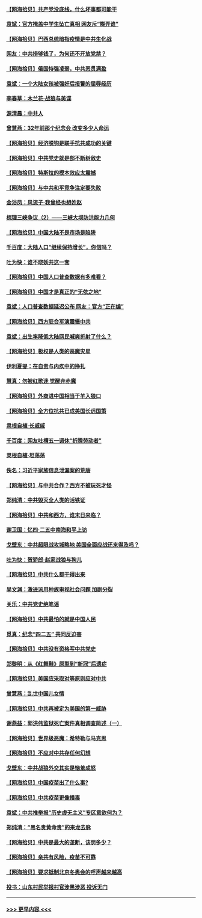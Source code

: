 #### [【网海拾贝】共产党没底线，什么坏事都可能干](../pages/nsc993/n12942090.md?t=05131451) 
#### [袁斌：官方掩盖中学生坠亡真相 网友斥“糊弄谁”](../pages/nsc993/n12942029.md?t=05131451) 
#### [【网海拾贝】巴西总统暗指疫情是中共生化战](../pages/nsc993/n12938999.md?t=05131451) 
#### [网友：中共捞够钱了，为何还不开放党禁？](../pages/nsc993/n12938952.md?t=05131451) 
#### [【网海拾贝】俄国恃强凌弱，中共恶贯满盈](../pages/nsc993/n12936626.md?t=05131451) 
#### [袁斌：一个大陆女孩被强奸后报警的屈辱经历](../pages/nsc993/n12936547.md?t=05131451) 
#### [李春草：木兰花·战狼与美谍](../pages/nsc993/n12935995.md?t=05131451) 
#### [源清晨：中共人](../pages/nsc993/n12935589.md?t=05131451) 
#### [曾慧燕：32年前那个纪念会 改变多少人命运](../pages/nsc993/n12934233.md?t=05131451) 
#### [【网海拾贝】经济脱钩是联手抗共成功的关键](../pages/nsc993/n12934176.md?t=05131451) 
#### [【网海拾贝】中共党史就是部不断树敌史](../pages/nsc993/n12932844.md?t=05131451) 
#### [【网海拾贝】特斯拉的模本效应太震撼](../pages/nsc993/n12925626.md?t=05131451) 
#### [【网海拾贝】与中共和平竞争注定要失败](../pages/nsc993/n12923326.md?t=05131451) 
#### [金浴凤：风流子‧我曾经也想姓赵](../pages/nsc993/n12920911.md?t=05131451) 
#### [梳理三峡争议（2）——三峡大坝防洪能力几何](../pages/nsc993/n12920173.md?t=05131451) 
#### [【网海拾贝】中国大陆不是市场是陷阱](../pages/nsc993/n12920143.md?t=05131451) 
#### [千百度：大陆人口“继续保持增长”，你信吗？](../pages/nsc993/n12918946.md?t=05131451) 
#### [吐为快：谁不晓妖共这一套](../pages/nsc993/n12918941.md?t=05131451) 
#### [【网海拾贝】中国人口普查数据有多难看？](../pages/nsc993/n12917822.md?t=05131451) 
#### [【网海拾贝】中国才是真正的“无依之地”](../pages/nsc993/n12915845.md?t=05131451) 
#### [袁斌：人口普查数据延迟公布 网友：官方“正在编”](../pages/nsc993/n12915748.md?t=05131451) 
#### [【网海拾贝】西方联合军演震慑中共](../pages/nsc993/n12913466.md?t=05131451) 
#### [袁斌：出生率降低大陆网民喊爽折射了什么？](../pages/nsc993/n12913365.md?t=05131451) 
#### [【网海拾贝】极权是人类的恶魔灾星](../pages/nsc993/n12910697.md?t=05131451) 
#### [伊利夏提：在自责与内疚中的挣扎](../pages/nsc993/n12910493.md?t=05131451) 
#### [慧真：勿被红歌迷 觉醒弃赤魔](../pages/nsc993/n12910485.md?t=05131451) 
#### [【网海拾贝】外商进中国相当于羊入狼口](../pages/nsc993/n12908274.md?t=05131451) 
#### [【网海拾贝】全方位抗共已成美国长远国策](../pages/nsc993/n12906878.md?t=05131451) 
#### [灵根自植‧长戚戚](../pages/nsc993/n12905585.md?t=05131451) 
#### [千百度：网友吐槽五一调休“折腾劳动者”](../pages/nsc993/n12905934.md?t=05131451) 
#### [灵根自植‧坦荡荡](../pages/nsc993/n12905562.md?t=05131451) 
#### [佚名：习近平家族信息泄漏案的荒唐](../pages/nsc993/n12904705.md?t=05131451) 
#### [【网海拾贝】与中共合作？西方不被玩死才怪](../pages/nsc993/n12903873.md?t=05131451) 
#### [郑纯清：中共毁灭全人类的活铁证](../pages/nsc993/n12903785.md?t=05131451) 
#### [【网海拾贝】中共和西方，谁末日来临？](../pages/nsc993/n12903482.md?t=05131451) 
#### [谢卫国：忆四‧二五中南海和平上访](../pages/nsc993/n12902192.md?t=05131451) 
#### [戈壁东：中共超限战攻城略地 美国全面应战还来得及吗？](../pages/nsc993/n12902297.md?t=05131451) 
#### [吐为快：贺骄郎‧赵家战狼与狗儿](../pages/nsc993/n12902280.md?t=05131451) 
#### [【网海拾贝】中共什么都干得出来](../pages/nsc993/n12897500.md?t=05131451) 
#### [吴文渊：激进派用种族审视社会问题 加剧分裂](../pages/nsc993/n12893881.md?t=05131451) 
#### [关乐：中共党史绝笔谣](../pages/nsc993/n12897270.md?t=05131451) 
#### [【网海拾贝】中共最怕的就是中国人民](../pages/nsc993/n12894705.md?t=05131451) 
#### [觅真：纪念“四二五” 共同反迫害](../pages/nsc993/n12894553.md?t=05131451) 
#### [【网海拾贝】中共没有资格写中共党史](../pages/nsc993/n12892231.md?t=05131451) 
#### [郑黎明：从《红舞鞋》原型到“新冠”后遗症](../pages/nsc993/n12890469.md?t=05131451) 
#### [【网海拾贝】美国应采取对等原则应对中共](../pages/nsc993/n12889176.md?t=05131451) 
#### [曾慧燕：乱世中国儿女情](../pages/nsc993/n12887931.md?t=05131451) 
#### [【网海拾贝】中共再被定为美国的第一威胁](../pages/nsc993/n12887580.md?t=05131451) 
#### [谢燕益：郭洪伟监狱死亡案件真相调查简述（一）](../pages/nsc993/n12885648.md?t=05131451) 
#### [【网海拾贝】世界级恶魔：希特勒与马克思](../pages/nsc993/n12884062.md?t=05131451) 
#### [【网海拾贝】不应对中共存任何幻想](../pages/nsc993/n12881460.md?t=05131451) 
#### [戈壁东：中共战狼外交其实是恼羞成怒](../pages/nsc993/n12880392.md?t=05131451) 
#### [【网海拾贝】中国疫苗出了什么事?](../pages/nsc993/n12879124.md?t=05131451) 
#### [【网海拾贝】中共疫苗更像播毒](../pages/nsc993/n12876631.md?t=05131451) 
#### [袁斌：中共推举报“历史虚无主义”专区意欲何为？](../pages/nsc993/n12876530.md?t=05131451) 
#### [郑纯清：“黑名贵黄命贵”的来龙去脉](../pages/nsc993/n12875589.md?t=05131451) 
#### [【网海拾贝】中共是最大的垄断，该罚多少？](../pages/nsc993/n12874006.md?t=05131451) 
#### [【网海拾贝】亲共有风险，疫苗不可靠](../pages/nsc993/n12872224.md?t=05131451) 
#### [【网海拾贝】要求抵制北京冬奥会的呼声越来越高](../pages/nsc993/n12868962.md?t=05131451) 
#### [投书：山东村民举报村官涉黑涉恶 投诉无门](../pages/nsc993/n12869726.md?t=05131451) 

----
#### [ >>> 更早内容 <<< ](../indexes/nsc993-earlier.md)
